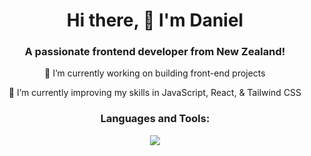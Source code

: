 <h1 align="center">Hi there, 👋 I'm Daniel</h1>
<h3 align="center">A passionate frontend developer from New Zealand!</h3>

<div align="center">
🔭 I’m currently working on building front-end projects

🌱 I’m currently improving my skills in JavaScript, React, &  Tailwind CSS
</div>

<h3 align="center">Languages and Tools:</h3>
<p align="center">
  <a href="https://skillicons.dev">
    <img src="https://skillicons.dev/icons?i=react,js,html,css,tailwind,py,postgres,git,vscode" />
  </a>
</p>



<!--
**danielc051/danielc051** is a ✨ _special_ ✨ repository because its `README.md` (this file) appears on your GitHub profile.

Here are some ideas to get you started:

- 🔭 I’m currently working on ...
- 🌱 I’m currently learning ...
- 👯 I’m looking to collaborate on ...
- 🤔 I’m looking for help with ...
- 💬 Ask me about ...
- 📫 How to reach me: ...
- 😄 Pronouns: ...
- ⚡ Fun fact: ...
-->
